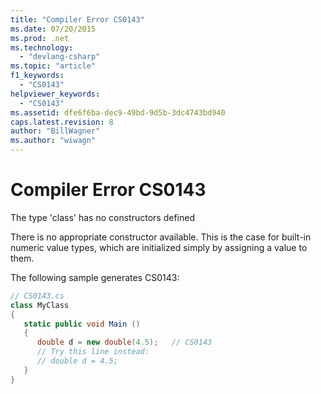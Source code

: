 ```yaml
---
title: "Compiler Error CS0143"
ms.date: 07/20/2015
ms.prod: .net
ms.technology: 
  - "devlang-csharp"
ms.topic: "article"
f1_keywords: 
  - "CS0143"
helpviewer_keywords: 
  - "CS0143"
ms.assetid: dfe6f6ba-dec9-49bd-9d5b-3dc4743bd940
caps.latest.revision: 8
author: "BillWagner"
ms.author: "wiwagn"
---
```

# Compiler Error CS0143
The type 'class' has no constructors defined  
  
 There is no appropriate constructor available. This is the case for built-in numeric value types, which are initialized simply by assigning a value to them.  
  
 The following sample generates CS0143:  
  
```csharp  
// CS0143.cs  
class MyClass  
{  
   static public void Main ()  
   {  
      double d = new double(4.5);   // CS0143  
      // Try this line instead:  
      // double d = 4.5;  
   }  
}  
```
